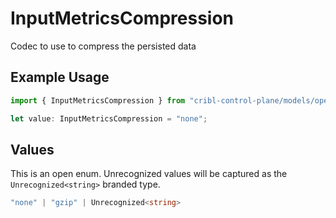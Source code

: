 # InputMetricsCompression

Codec to use to compress the persisted data

## Example Usage

```typescript
import { InputMetricsCompression } from "cribl-control-plane/models/operations";

let value: InputMetricsCompression = "none";
```

## Values

This is an open enum. Unrecognized values will be captured as the `Unrecognized<string>` branded type.

```typescript
"none" | "gzip" | Unrecognized<string>
```